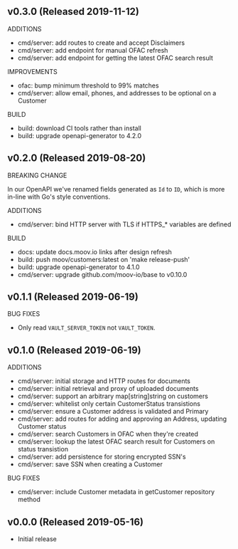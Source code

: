 ## v0.3.0 (Released 2019-11-12)

ADDITIONS

- cmd/server: add routes to create and accept Disclaimers
- cmd/server: add endpoint for manual OFAC refresh
- cmd/server: add endpoint for getting the latest OFAC search result

IMPROVEMENTS

- ofac: bump minimum threshold to 99% matches
- cmd/server: allow email, phones, and addresses to be optional on a Customer

BUILD

- build: download CI tools rather than install
- build: upgrade openapi-generator to 4.2.0

## v0.2.0 (Released 2019-08-20)

BREAKING CHANGE

In our OpenAPI we've renamed fields generated as `Id` to `ID`, which is more in-line with Go's style conventions.

ADDITIONS

- cmd/server: bind HTTP server with TLS if HTTPS_* variables are defined

BUILD

- docs: update docs.moov.io links after design refresh
- build: push moov/customers:latest on 'make release-push'
- build: upgrade openapi-generator to 4.1.0
- cmd/server: upgrade github.com/moov-io/base to v0.10.0

## v0.1.1 (Released 2019-06-19)

BUG FIXES

- Only read `VAULT_SERVER_TOKEN` not `VAULT_TOKEN`.

## v0.1.0 (Released 2019-06-19)

ADDITIONS

- cmd/server: initial storage and HTTP routes for documents
- cmd/server: initial retrieval and proxy of uploaded documents
- cmd/server: support an arbitrary map[string]string on customers
- cmd/server: whitelist only certain CustomerStatus transistions
- cmd/server: ensure a Customer address is validated and Primary
- cmd/server: add routes for adding and approving an Address, updating Customer status
- cmd/server: search Customers in OFAC when they're created
- cmd/server: lookup the latest OFAC search result for Customers on status transistion
- cmd/server: add persistence for storing encrypted SSN's
- cmd/server: save SSN when creating a Customer

BUG FIXES

- cmd/server: include Customer metadata in getCustomer repository method

## v0.0.0 (Released 2019-05-16)

- Initial release

